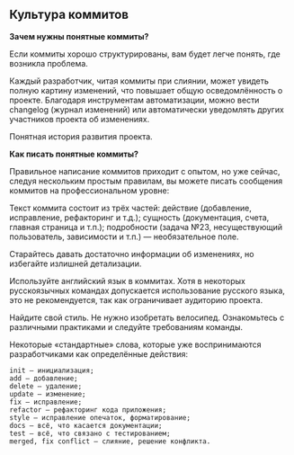 ## Культура коммитов

**Зачем нужны понятные коммиты?**


Если коммиты хорошо структурированы, вам будет легче понять, где возникла проблема.


Каждый разработчик, читая коммиты при слиянии, может увидеть полную картину изменений, что повышает общую осведомлённость о проекте.
Благодаря инструментам автоматизации, можно вести changelog (журнал изменений) или автоматически уведомлять других участников проекта об изменениях.


Понятная история развития проекта.


**Как писать понятные коммиты?**


Правильное написание коммитов приходит с опытом, но уже сейчас, следуя нескольким простым правилам, вы можете писать сообщения коммитов на профессиональном уровне:


Текст коммита состоит из трёх частей:
действие (добавление, исправление, рефакторинг и т.д.);
сущность (документация, счета, главная страница и т.п.);
подробности (задача №23, несуществующий пользователь, зависимости и т.п.) — необязательное поле.


Старайтесь давать достаточно информации об изменениях, но избегайте излишней детализации.


Используйте английский язык в коммитах. Хотя в некоторых русскоязычных командах допускается использование русского языка, это не рекомендуется, так как ограничивает аудиторию проекта.


Найдите свой стиль. Не нужно изобретать велосипед. Ознакомьтесь с различными практиками и следуйте требованиям команды.


Некоторые «стандартные» слова, которые уже воспринимаются разработчиками как определённые действия:
```
init — инициализация;
add — добавление;
delete — удаление;
update — изменение;
fix — исправление;
refactor — рефакторинг кода приложения;
style — исправление опечаток, форматирование;
docs — всё, что касается документации;
test — всё, что связано с тестированием;
merged, fix conflict — слияние, решение конфликта.
```